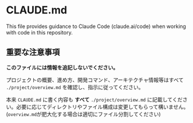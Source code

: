 # CLAUDE.md

This file provides guidance to Claude Code (claude.ai/code) when working with code in this repository.

## 重要な注意事項

**このファイルには情報を追記しないでください。**

プロジェクトの概要、進め方、開発コマンド、アーキテクチャ情報等はすべて `./project/overview.md` を確認し、指示に従ってください。

本来 `CLAUDE.md` に書く内容も **すべて** `./project/overview.md` に記載してください。必要に応じてディレクトリやファイル構成は変更してもらって構いません。(`overview.md`が肥大化する場合は適切にファイル分割してください)

